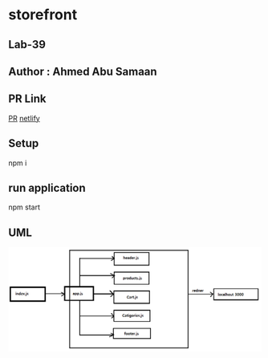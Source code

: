 # storefront

## Lab-39

## Author : Ahmed Abu Samaan

## PR Link 
[PR](https://github.com/AhmedAbuSamaan-401-advanced-javascript/storefront/pull/3)
[netlify](https://hopeful-cori-47bf3e.netlify.app/)

## Setup 
npm i

## run application
npm start

## UML
![UML](./assest/class37.png)
